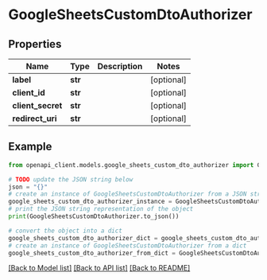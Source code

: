 # GoogleSheetsCustomDtoAuthorizer


## Properties

Name | Type | Description | Notes
------------ | ------------- | ------------- | -------------
**label** | **str** |  | [optional] 
**client_id** | **str** |  | [optional] 
**client_secret** | **str** |  | [optional] 
**redirect_uri** | **str** |  | [optional] 

## Example

```python
from openapi_client.models.google_sheets_custom_dto_authorizer import GoogleSheetsCustomDtoAuthorizer

# TODO update the JSON string below
json = "{}"
# create an instance of GoogleSheetsCustomDtoAuthorizer from a JSON string
google_sheets_custom_dto_authorizer_instance = GoogleSheetsCustomDtoAuthorizer.from_json(json)
# print the JSON string representation of the object
print(GoogleSheetsCustomDtoAuthorizer.to_json())

# convert the object into a dict
google_sheets_custom_dto_authorizer_dict = google_sheets_custom_dto_authorizer_instance.to_dict()
# create an instance of GoogleSheetsCustomDtoAuthorizer from a dict
google_sheets_custom_dto_authorizer_from_dict = GoogleSheetsCustomDtoAuthorizer.from_dict(google_sheets_custom_dto_authorizer_dict)
```
[[Back to Model list]](../README.md#documentation-for-models) [[Back to API list]](../README.md#documentation-for-api-endpoints) [[Back to README]](../README.md)


